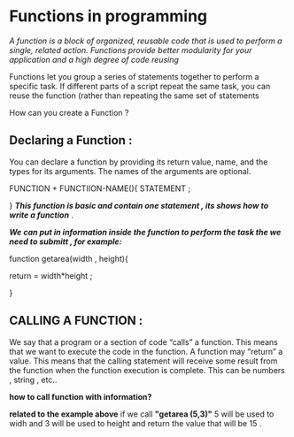 # Functions in programming 

_A function is a block of organized, reusable code that is used to perform a single, related action. Functions provide better modularity for your application and a high degree of code reusing_


Functions let you group a series of statements together to perform a specific task. If different parts of a script repeat the same task, you can reuse the function (rather than repeating the same set of statements

How can you create a Function ?  

## Declaring a Function  :


You can declare a function by providing its return value, name, and the types for its arguments. The names of the arguments are optional.


FUNCTION + FUNCTIION-NAME(){
STATEMENT ;

}
__*This function is basic and contain one statement , its shows  how to write a function*__ .

__*We can put in information inside the function to perform the task the we need to submitt , for example:*__

function getarea(width , height){

return = width*height ;

}



 
## CALLING A FUNCTION :


We say that a program or a section of code “calls” a function. This means that we want to execute the code in the function. A function may “return” a value. This means that the calling statement will receive some result from the function when the function execution is complete. This can be numbers , string ,  etc..

**how to call function with information?**

**related to the example above** if we call **"getarea (5,3)"** 5 will be used to widh and 3 will be used to height and return the value that will be 15 . 















